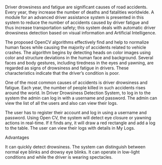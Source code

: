 Driver drowsiness and fatigue are significant causes of road accidents. Every year, they increase the number of deaths and fatalities worldwide. A module for an advanced driver assistance system is presented in this system to reduce the number of accidents caused by driver fatigue and thus increase transportation safety; this system deals with automatic driver drowsiness detection based on visual information and Artificial Intelligence.

The proposed OpenCV algorithms effectively find and help to normalize human faces while causing the majority of accidents related to vehicle crashes. The algorithm begins by detecting heads on color images using color and structure deviations in the human face and background. Several faces and body gestures, including tiredness in the eyes and yawning, are regarded as signs of drowsiness and fatigue in drivers. These characteristics indicate that the driver’s condition is poor.

One of the most common causes of accidents is driver drowsiness and fatigue. Each year, the number of people killed in such accidents rises around the world. In Driver Drowsiness Detection System, to log in to the system the admin can log in with a username and password. The admin can view the list of all the users and also can view their logs.

The user has to register their account and log in using a username and password. Using Open CV, the system will detect eye closure or yawning actions in real-time. If it finds any, it will draw a red rectangle and add a log to the table. The user can view their logs with details in My Logs.

Advantages

It can quickly detect drowsiness.
The system can distinguish between normal eye blinks and drowsy eye blinks.
It can operate in low-light conditions and while the driver is wearing spectacles.

